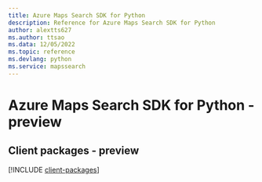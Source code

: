 ```yaml
---
title: Azure Maps Search SDK for Python
description: Reference for Azure Maps Search SDK for Python
author: alextts627
ms.author: ttsao
ms.data: 12/05/2022
ms.topic: reference
ms.devlang: python
ms.service: mapssearch
---
```

# Azure Maps Search SDK for Python - preview

## Client packages - preview
[!INCLUDE [client-packages](maps-search-client-index.md)]